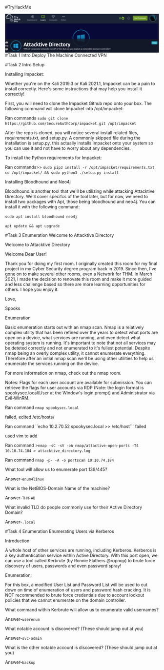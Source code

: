 #TryHackMe

<img src="Attacktive_directory.png"
     alt="Attacktive_directory_icon"
     style="float: left; margin-right: 10px;" />
     
#Task 1  Intro Deploy The Machine
Connected VPN

#Task 2  Intro Setup

Installing Impacket:

Whether you're on the Kali 2019.3 or Kali 2021.1, Impacket can be a pain to install  correctly. Here's some instructions that may help you install it correctly!

First, you will need to clone the Impacket Github repo onto your box. The following command will clone Impacket into /opt/impacket:

Ran commands ```sudo git clone https://github.com/SecureAuthCorp/impacket.git /opt/impacket```

After the repo is cloned, you will notice several install related files, requirements.txt, and setup.py. A commonly skipped file during the installation is setup.py, this actually installs Impacket onto your system so you can use it and not have to worry about any dependencies.

To install the Python requirements for Impacket:

Ran commands>>
```sudo pip3 install -r /opt/impacket/requirements.txt```
```cd /opt/impacket/ && sudo python3 ./setup.py install```

Installing Bloodhound and Neo4j

Bloodhound is another tool that we'll be utilizing while attacking Attacktive Directory. We'll cover specifcs of the 
tool later, but for now, we need to install two packages with Apt, those being bloodhound and neo4j. You can install 
it with the following command:

```sudo apt install bloodhound neo4j```

```apt update && apt upgrade```

#Task 3  Enumeration Welcome to Attacktive Directory

Welcome to Attacktive Directory

Welcome Dear User!

Thank you for doing my first room. I originally created this room for my final project in my Cyber Security degree
program back in 2019. Since then, I've gone on to make several other rooms, even a Network for THM. In March 2021,
I made the decision to renovate this room and make it more guided and less challenge based so there are more
learning opportunities for others. I hope you enjoy it.

Love,

Spooks



Enumeration

Basic enumeration starts out with an nmap scan. Nmap is a relatively complex utility that has been refined over the
years to detect what ports are open on a device, what services are running, and even detect what operating system is
running. It's important to note that not all services may be deteted correctly and not enumerated to it's fullest 
potential. Despite nmap being an overly complex utility, it cannot enumerate everything. Therefore after an initial
nmap scan we'll be using other utilities to help us enumerate the services running on the device.

For more information on nmap, check out the nmap room.



Notes: Flags for each user account are available for submission. You can retrieve the flags for user accounts via
RDP (Note: the login format is spookysec.local\User at the Window's login prompt) and Administrator via Evil-WinRM.

Ran command ```nmap spookysec.local```

failed, edited /etc/hosts/

Ran command ``echo 10.2.70.52 spookysec.local >> /etc/host``` failed

used vim to add

Ran command >`nmap -sC -sV -oA nmap/attactive-open-ports -T4 10.10.74.184 > attacktive_directory.log`

Ran command `nmap -p- -A -o portscan 10.10.74.184`

What tool will allow us to enumerate port 139/445?

Answer-`enum4linux`

What is the NetBIOS-Domain Name of the machine?

Answer-`THM-AD`

What invalid TLD do people commonly use for their Active Directory Domain?

Answer-`.local`

#Task 4  Enumeration Enumerating Users via Kerberos

Introduction:

A whole host of other services are running, including Kerberos. Kerberos is a key authentication 
service within Active Directory. With this port open, we can use a tool called Kerbrute (by Ronnie
Flathers @ropnop) to brute force discovery of users, passwords and even password spray!

Enumeration:

For this box, a modified User List and Password List will be used to cut down on time of enumeration
of users and password hash cracking. It is NOT recommended to brute force credentials due to account
lockout policies that we cannot enumerate on the domain controller.

What command within Kerbrute will allow us to enumerate valid usernames?

Answer-`userenum`

What notable account is discovered? (These should jump out at you)

Answer-`svc-admin`

What is the other notable account is discovered? (These should jump out at you)

Answer-`backup`

